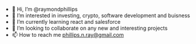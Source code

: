 - 👋 Hi, I’m @raymondphillips
- 👀 I’m interested in investing, crypto, software development and buisness
- 🌱 I’m currently learning react and salesforce
- 💞️ I’m looking to collaborate on any new and interesting projects
- 📫 How to reach me phillips.n.ray@gmail.com

<!---
raymondphillips/raymondphillips is a ✨ special ✨ repository because its `README.md` (this file) appears on your GitHub profile.
You can click the Preview link to take a look at your changes.
--->
